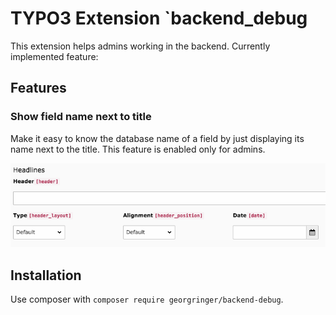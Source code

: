 # TYPO3 Extension `backend_debug

This extension helps admins working in the backend. Currently implemented feature:

## Features

### Show field name next to title

Make it easy to know the database name of a field by just displaying its name next to the title. 
This feature is enabled only for admins.

![Show fieldname](/Resources/Public/Documentation/fieldname.png)

## Installation

Use composer with `composer require georgringer/backend-debug`.

